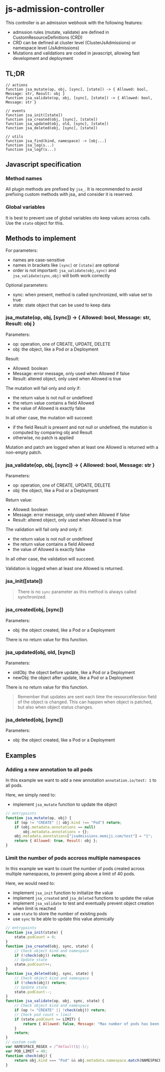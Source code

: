 # js-admission-controller

This controller is an admission webhook with the following features:
- admssion rules (mutate, validate) are defined in CustomResourceDefinitions (CRD)
- CRD can be defined at cluster level (ClusterJsAdmissions) or namespace level (JsAdmissions)
- Mutations and validations are coded in javascript, allowing fast development and deployment

## TL;DR

```text
// actions
function jsa_mutate(op, obj, [sync], [state]) -> { Allowed: bool, Message: str, Result: obj }
function jsa_validate(op, obj, [sync], [state]) -> { Allowed: bool, Message: str }

// events
function jsa_init([state])
function jsa_created(obj, [sync], [state])
function jsa_updated(obj, old, [sync], [state])
function jsa_deleted(obj, [sync], [state])

// utils
function jsa_find(kind, namespace) -> [obj...]
function jsa_log(s...)
function jsa_logf(s...)
```

## Javascript specification

### Method names

All plugin methods are prefixed by `jsa_`.
It is recommended to avoid prefixing custom methods with jsa_ and consider it is reserved.

### Global variables

It is best to prevent use of global variables oto keep values across calls.
Use the `state` object for this.

## Methods to implement

For parameters:
- names are case-sensitive
- names in brackets like `[sync]` or `[state]` are optional
- order is not important: `jsa_validate(obj,sync)` and `jsa_validate(sync,obj)` will both work correctly

Optional parameters:
- sync: when present, method is called synchronized, with value set to true
- state: state object that can be used to keep data

### jsa_mutate(op, obj, [sync]) -> { Allowed: bool, Message: str, Result: obj }

Parameters:
- op: operation, one of CREATE, UPDATE, DELETE
- obj: the object, like a Pod or a Deployment

Result:
- Allowed: boolean
- Message: error message, only used when Allowed if false
- Result: altered object, only used when Allowed is true

The mutation will fail only and only if:
- the return value is not null or undefined
- the return value contains a field Allowed
- the value of Allowed is exactly false

In all other case, the mutation will succeed:
- if the field Result is present and not null or undefined, the mutation is computed by comparing obj and Result
- otherwise, no patch is applied

Mutation and patch are logged when at least one Allowed is returned with a non-empty patch.

### jsa_validate(op, obj, [sync]) -> { Allowed: bool, Message: str }

Parameters:
- op: operation, one of CREATE, UPDATE, DELETE
- obj: the object, like a Pod or a Deployment

Return value:
- Allowed: boolean
- Message: error message, only used when Allowed if false
- Result: altered object, only used when Allowed is true

The validation will fail only and only if:
- the return value is not null or undefined
- the return value contains a field Allowed
- the value of Allowed is exactly false

In all other case, the validation will succeed.

Validation is logged when at least one Allowed is returned.

### jsa_init([state])

> There is no `sync` parameter as this method is always called synchronized.

### jsa_created(obj, [sync])

Parameters:
- obj: the object created, like a Pod or a Deployment

There is no return value for this function.

### jsa_updated(obj, old, [sync])

Parameters:
- oldObj: the object before update, like a Pod or a Deployment
- newObj: the object after update, like a Pod or a Deployment

There is no return value for this function.

> Remember that updates are sent each time the resourceVersion field of the object is changed.
> This can happen when object is patched, but also when object status changes.

### jsa_deleted(obj, [sync])

Parameters:
- obj: the object created, like a Pod or a Deployment

## Examples

### Adding a new annotation to all pods

In this example we want to add a new annotation `annotation.io/test: 1` to all pods.

Here, we simply need to:
- implement `jsa_mutate` function to update the object

```js
// entrypoints
function jsa_mutate(op, obj) {
    if (op != "CREATE" || obj.kind !== "Pod") return;
    if (obj.metadata.annotations == null)
        obj.metadata.annotations = {};
    obj.metadata.annotations["jsadmissions.momiji.com/test"] = "1";
    return { Allowed: true, Result: obj };
}
```

### Limit the number of pods accross multiple namespaces

In this example we want to count the number of pods created across multiple namespaces, to prevent going above a limit of 40 pods.

Here, we would need to:
- implement `jsa_init` function to initialize the value
- implement `jsa_created` and `jsa_deleted` functions to update the value
- implement `jsa_validate` to test and eventually prevent object creation when limit is reached
- use `state` to store the number of existing pods
- use `sync` to be able to update this value atomically

```js
// entrypoints
function jsa_init(state) {
    state.podCount = 0;
}
function jsa_created(obj, sync, state) {
    // Check object kind and namespace
    if (!check(obj)) return;
    // Update state
    state.podCount++;
}
function jsa_deleted(obj, sync, state) {
    // Check object kind and namespace
    if (!check(obj)) return;
    // Update state
    state.podCount--;
}
function jsa_validate(op, obj, sync, state) {
    // Check object kind and namespace
    if (op != "CREATE" || !check(obj)) return;
    // Check pod count < limit
    if (state.podCount >= LIMIT) {
        return { Allowed: false, Message: "Max number of pods has been reached" };
    }
    return;
}
// custom code
var NAMESPACE_REGEX = /^default($|-)/;
var POD_LIMIT = 40;
function check(obj) {
    return obj.kind === "Pod" && obj.metadata.namespace.match(NAMESPACE_REGEX) != null;
}
```
